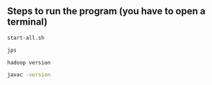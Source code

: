 ## Steps to run the program (you have to open a terminal)

```bash
start-all.sh
```

```bash
jps
```


```bash
hadoop version
```


```bash
javac -version
```

